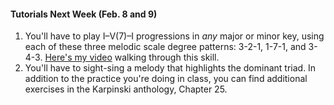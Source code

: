<div class="notice" markdown="1">
<h4>Tutorials Next Week (Feb. 8 and 9)</h4>
<p>
	<ol>
		<li>You'll have to play I–V(7)–I progressions in <em>any</em> major or minor key, using each of these three melodic scale degree patterns: 3-2-1, 1-7-1, and 3-4-3. <a href="https://drive.google.com/file/d/0B0_DrOo8gCUrOUVwMDhrTkMyMHM/preview">Here's my video</a> walking through this skill.</li>
		<li>You'll have to sight-sing a melody that highlights the dominant triad. In addition to the practice you're doing in class, you can find additional exercises in the Karpinski anthology, Chapter 25.</li>
	</ol>
	</p>
</div>